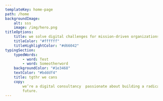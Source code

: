 ```yaml
---
templateKey: home-page
path: /home
backgroundImage:
    alt: sss
    image: /img/hero.png
titleOptions:
    title: we solve digital challenges for mission-driven organizations.
    titleColor: "#ffffff"
    titleHighlightColor: "#d66042"
typingSection:
    typedWords:
        - word: Test
        - word: Someotherword
    backgroundColor: "#1e3468"
    textColor: "#bdddf4"
    title: tgthr we cans
    copy:
        we’re a digital consultancy  passionate about building a radically better
        future.
---
```

